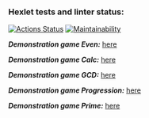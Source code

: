 ### Hexlet tests and linter status:
[![Actions Status](https://github.com/TonyMudRec/java-project-61/workflows/hexlet-check/badge.svg)](https://github.com/TonyMudRec/java-project-61/actions)
[![Maintainability](https://api.codeclimate.com/v1/badges/264b5994df1d4ace7221/maintainability)](https://codeclimate.com/github/TonyMudRec/java-project-61/maintainability)

***Demonstration game Even:***
[here](https://asciinema.org/a/x3tk6PXZ1Pgd22JZVHxWPQC7N)

***Demonstration game Calc:***
[here](https://asciinema.org/a/F0KQ364b2cPVYjxJjJLWQ5PmX)

***Demonstration game GCD:***
[here](https://asciinema.org/a/IIoYzaADNQYYvxlA7XoWeIngJ)

***Demonstration game Progression:***
[here](https://asciinema.org/a/UXKRsrpHfLiGgA7gUfzodToue)

***Demonstration game Prime:***
[here](https://asciinema.org/a/kDG487QvlwS1XaL2JIy7GoFYK)
